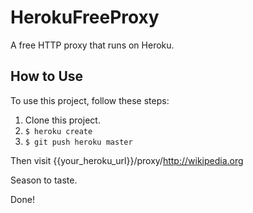 # HerokuFreeProxy

A free HTTP proxy that runs on Heroku.

## How to Use

To use this project, follow these steps:

1. Clone this project.
2. `$ heroku create`
3. `$ git push heroku master`

Then visit {{your_heroku_url}}/proxy/http://wikipedia.org

Season to taste.

Done!

